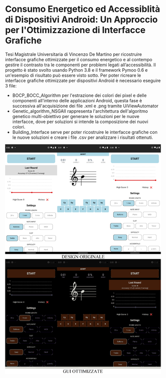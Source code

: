 # Consumo Energetico ed Accessiblità di Dispositivi Android: Un Approccio per l'Ottimizzazione di Interfacce Grafiche
Tesi Magistrale Universitaria di Vincenzo De Martino per ricostruire interfacce grafiche ottimizzate per il consumo energetico e al contempo gestire il contrasto tra le componenti per problemi legati all’accessibilità. Il progetto è stato svolto usando Python 3.8 e il framework Pymoo 0.6 e un'esempio di risultato può essere visto sotto.
Per poter ricreare le interfacce grafiche ottimizzate per dispositivi Android è necessario eseguire 3 file:
- BOCP_BOCC_Algorithm per l'estrazione dei colori dei pixel e delle componenti all'interno delle applicazioni Android, questa fase è successiva all'acquisizione dei file .xml e .png tramite UiViewAutomator
- Genetic_algorithm_NSGAII rappresenta l'architettura dell'algoritmo genetico multi-obiettivo per generare le soluzioni per le nuove interfacce, dove per soluzioni si intende la composizione dei nuovi colori.
- Building_Interface serve per poter ricostruire le interfacce grafiche con le nuove soluzioni e creare i file .csv per analizzare i risultati ottenuti.

![Alt Text](https://github.com/kenz097/Android-gui-optimization/blob/main/old%20vs%20optimized.png)
